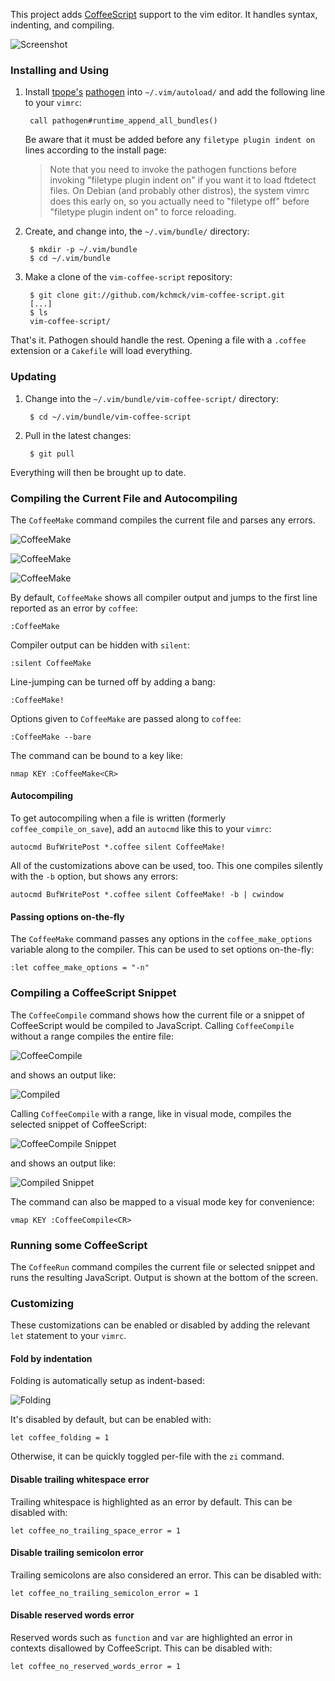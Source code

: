 This project adds [CoffeeScript] support to the vim editor. It handles syntax,
indenting, and compiling.

![Screenshot][screenshot]

[CoffeeScript]: http://coffeescript.org
[todo]: http://github.com/kchmck/vim-coffee-script/blob/master/todo.md
[screenshot]: http://i.imgur.com/xbto8.png

### Installing and Using

1. Install [tpope's][tpope] [pathogen] into `~/.vim/autoload/` and add the
   following line to your `vimrc`:

        call pathogen#runtime_append_all_bundles()

     Be aware that it must be added before any `filetype plugin indent on`
     lines according to the install page:

     > Note that you need to invoke the pathogen functions before invoking
     > "filetype plugin indent on" if you want it to load ftdetect files. On
     > Debian (and probably other distros), the system vimrc does this early on,
     > so you actually need to "filetype off" before "filetype plugin indent on"
     > to force reloading.

[pathogen]: http://www.vim.org/scripts/script.php?script_id=2332
[tpope]: http://github.com/tpope/vim-pathogen

2. Create, and change into, the `~/.vim/bundle/` directory:

        $ mkdir -p ~/.vim/bundle
        $ cd ~/.vim/bundle

3. Make a clone of the `vim-coffee-script` repository:

        $ git clone git://github.com/kchmck/vim-coffee-script.git
        [...]
        $ ls
        vim-coffee-script/

That's it. Pathogen should handle the rest. Opening a file with a `.coffee`
extension or a `Cakefile` will load everything.

### Updating

1. Change into the `~/.vim/bundle/vim-coffee-script/` directory:

        $ cd ~/.vim/bundle/vim-coffee-script

2. Pull in the latest changes:

        $ git pull

Everything will then be brought up to date.

### Compiling the Current File and Autocompiling

The `CoffeeMake` command compiles the current file and parses any errors.

  ![CoffeeMake](http://i.imgur.com/vz10U.png)

  ![CoffeeMake](http://i.imgur.com/2vPNl.png)

  ![CoffeeMake](http://i.imgur.com/Dq3dj.png)

By default, `CoffeeMake` shows all compiler output and jumps to the first line
reported as an error by `coffee`:

    :CoffeeMake

Compiler output can be hidden with `silent`:

    :silent CoffeeMake

Line-jumping can be turned off by adding a bang:

    :CoffeeMake!

Options given to `CoffeeMake` are passed along to `coffee`:

    :CoffeeMake --bare

The command can be bound to a key like:

    nmap KEY :CoffeeMake<CR>

#### Autocompiling

To get autocompiling when a file is written (formerly `coffee_compile_on_save`),
add an `autocmd` like this to your `vimrc`:

    autocmd BufWritePost *.coffee silent CoffeeMake!

All of the customizations above can be used, too. This one compiles silently
with the `-b` option, but shows any errors:

    autocmd BufWritePost *.coffee silent CoffeeMake! -b | cwindow

#### Passing options on-the-fly

The `CoffeeMake` command passes any options in the `coffee_make_options`
variable along to the compiler. This can be used to set options on-the-fly:

    :let coffee_make_options = "-n"

### Compiling a CoffeeScript Snippet

The `CoffeeCompile` command shows how the current file or a snippet of
CoffeeScript would be compiled to JavaScript. Calling `CoffeeCompile` without a
range compiles the entire file:

  ![CoffeeCompile](http://i.imgur.com/AZAAd.png)

and shows an output like:

  ![Compiled](http://i.imgur.com/5Huj4.png)

Calling `CoffeeCompile` with a range, like in visual mode, compiles the selected
snippet of CoffeeScript:

  ![CoffeeCompile Snippet](http://i.imgur.com/SKqCc.png)

and shows an output like:

  ![Compiled Snippet](http://i.imgur.com/wkO4f.png)

The command can also be mapped to a visual mode key for convenience:

    vmap KEY :CoffeeCompile<CR>

### Running some CoffeeScript

The `CoffeeRun` command compiles the current file or selected snippet and runs
the resulting JavaScript. Output is shown at the bottom of the screen.

### Customizing

These customizations can be enabled or disabled by adding the relevant `let`
statement to your `vimrc`.

#### Fold by indentation

Folding is automatically setup as indent-based:

  ![Folding](http://i.imgur.com/Cq9JA.png)

It's disabled by default, but can be enabled with:

    let coffee_folding = 1

Otherwise, it can be quickly toggled per-file with the `zi` command.

#### Disable trailing whitespace error

Trailing whitespace is highlighted as an error by default. This can be disabled
with:

    let coffee_no_trailing_space_error = 1

#### Disable trailing semicolon error

Trailing semicolons are also considered an error. This can be disabled with:

    let coffee_no_trailing_semicolon_error = 1

#### Disable reserved words error

Reserved words such as `function` and `var` are highlighted an error in contexts
disallowed by CoffeeScript. This can be disabled with:

    let coffee_no_reserved_words_error = 1
